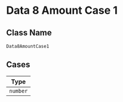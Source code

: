 
# Data 8 Amount Case 1

## Class Name

`Data8AmountCase1`

## Cases

| Type |
|  --- |
| `number` |

